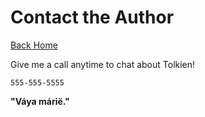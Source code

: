 # Contact the Author

[Back Home](http://localhost:8888) 

Give me a call anytime to chat about Tolkien!

`555-555-5555`

**"Váya márië."**
